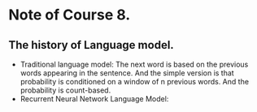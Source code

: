 # Note of Course 8.

## The history of Language model.
- Traditional language model: The next word is based on the previous words appearing in the sentence. And the simple version is that probability is conditioned on a window of n previous words. And the probability is count-based.
- Recurrent Neural Network Language Model: 
